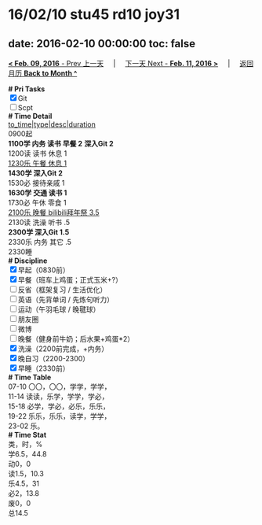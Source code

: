 # 16/02/10 stu45 rd10 joy31

date: 2016-02-10 00:00:00
toc: false
---
[**< Feb. 09, 2016** - Prev 上一天](/lifelogs/2016/02/d09.html) &nbsp; &nbsp; | &nbsp; &nbsp; [下一天 Next - **Feb. 11, 2016 >**](/lifelogs/2016/02/d11.html) &nbsp; &nbsp; |  &nbsp; &nbsp; [返回月历 **Back to Month ^**](/lifelogs/2016/02/index.html)
<br/><div><b># Pri Tasks</b></div><div><input checked="true" type="checkbox"/>Git</div><div><input type="checkbox"/>Scpt</div><div><b># Time Detail</b></div><div><u>to_time|type|desc|duration</u></div><div>0900起</div><div><b>1100学 内务 读书 早餐 2</b> <b>深入Git 2</b></div><div>1200读 读书 休息 1</div><div><u>1230乐 午餐 休息 1</u></div><div><b>1430学 深入Git 2</b></div><div>1530必 接待亲戚 1</div><div><b>1630学 交通 读书 1</b></div><div>1730必 午休 零食 1</div><div><u>2100乐 晚餐 bilibili拜年祭 3.5</u></div><div>2130读 洗澡 听书 .5</div><div><b>2300学 深入Git 1.5</b></div><div>2330乐 内务 其它 .5</div><div>2330睡</div><div><b># Discipline</b></div><div><input checked="true" type="checkbox"/>早起（0830前）</div><div><input checked="true" type="checkbox"/>早餐（班车上鸡蛋；正式玉米+?）</div><div><input type="checkbox"/>反省（框架复习 / 生活优化）</div><div><input type="checkbox"/>英语（先背单词 / 先炼句听力）</div><div><input type="checkbox"/>运动（午羽毛球 / 晚毽球）</div><div><input type="checkbox"/>朋友圈</div><div><input type="checkbox"/>微博</div><div><input type="checkbox"/>晚餐（健身前牛奶；后水果+鸡蛋*2）</div><div><input checked="true" type="checkbox"/>洗澡（2200前完成，+内务）</div><div><input checked="true" type="checkbox"/>晚自习（2200-2300）</div><div><input checked="true" type="checkbox"/>早睡（2330前）</div><div><b># Time Table</b></div><div>07-10 〇〇，〇〇，学学，学学，</div><div>11-14 读读，乐学，学学，学必，</div><div>15-18 必学，学必，必乐，乐乐，</div><div>19-22 乐乐，乐乐，读学，学学，</div><div>23-02 乐。</div><div><b># Time Stat</b></div><div>类，时，%</div><div>学6.5，44.8</div><div>动0，0</div><div>读1.5，10.3</div><div>乐4.5，31</div><div>必2，13.8</div><div>废0，0</div><div>总14.5</div>
